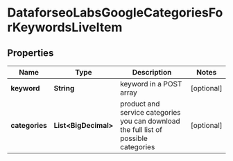 

# DataforseoLabsGoogleCategoriesForKeywordsLiveItem


## Properties

| Name | Type | Description | Notes |
|------------ | ------------- | ------------- | -------------|
|**keyword** | **String** | keyword in a POST array |  [optional] |
|**categories** | **List&lt;BigDecimal&gt;** | product and service categories you can download the full list of possible categories |  [optional] |



